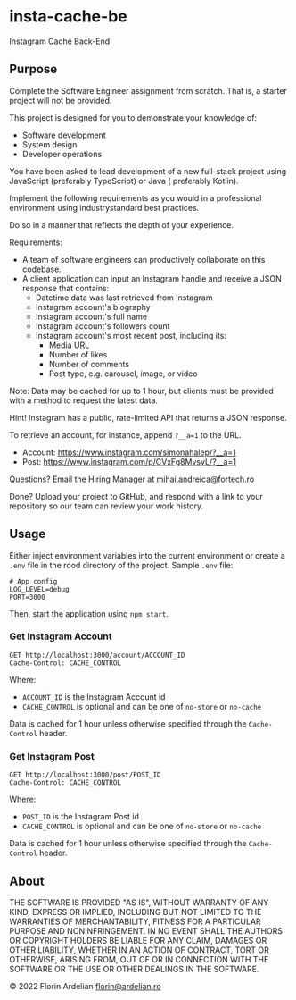 # insta-cache-be

Instagram Cache Back-End

## Purpose

Complete the Software Engineer assignment from scratch. That is, a starter project will not be provided.

This project is designed for you to demonstrate your knowledge of:

- Software development
- System design
- Developer operations

You have been asked to lead development of a new full-stack project using JavaScript (preferably TypeScript) or Java (
preferably Kotlin).

Implement the following requirements as you would in a professional environment using industrystandard best practices.

Do so in a manner that reflects the depth of your experience.

Requirements:

- A team of software engineers can productively collaborate on this codebase.
- A client application can input an Instagram handle and receive a JSON response that contains:
    - Datetime data was last retrieved from Instagram
    - Instagram account's biography
    - Instagram account's full name
    - Instagram account's followers count
    - Instagram account's most recent post, including its:
        - Media URL
        - Number of likes
        - Number of comments
        - Post type, e.g. carousel, image, or video

Note: Data may be cached for up to 1 hour, but clients must be provided with a method to request the latest data.

Hint! Instagram has a public, rate-limited API that returns a JSON response.

To retrieve an account, for instance, append `?__a=1` to the URL.

- Account: https://www.instagram.com/simonahalep/?__a=1
- Post: https://www.instagram.com/p/CVxFg8MvsvL/?__a=1

Questions? Email the Hiring Manager at [mihai.andreica@fortech.ro](mailto:mihai.andreica@fortech.ro)

Done? Upload your project to GitHub, and respond with a link to your repository so our team can review your work
history.

## Usage

Either inject environment variables into the current environment or create a `.env` file in the rood directory of the
project. Sample `.env` file:

```dotenv
# App config
LOG_LEVEL=debug
PORT=3000
```

Then, start the application using `npm start`.

### Get Instagram Account

```http request
GET http://localhost:3000/account/ACCOUNT_ID
Cache-Control: CACHE_CONTROL
```

Where:

- `ACCOUNT_ID` is the Instagram Account id
- `CACHE_CONTROL` is optional and can be one of `no-store` or `no-cache`

Data is cached for 1 hour unless otherwise specified through the `Cache-Control` header.

### Get Instagram Post

```http request
GET http://localhost:3000/post/POST_ID
Cache-Control: CACHE_CONTROL
```

Where:

- `POST_ID` is the Instagram Post id
- `CACHE_CONTROL` is optional and can be one of `no-store` or `no-cache`

Data is cached for 1 hour unless otherwise specified through the `Cache-Control` header.

## About

THE SOFTWARE IS PROVIDED "AS IS", WITHOUT WARRANTY OF ANY KIND, EXPRESS OR IMPLIED, INCLUDING BUT NOT LIMITED TO THE
WARRANTIES OF MERCHANTABILITY, FITNESS FOR A PARTICULAR PURPOSE AND NONINFRINGEMENT. IN NO EVENT SHALL THE AUTHORS OR
COPYRIGHT HOLDERS BE LIABLE FOR ANY CLAIM, DAMAGES OR OTHER LIABILITY, WHETHER IN AN ACTION OF CONTRACT, TORT OR
OTHERWISE, ARISING FROM, OUT OF OR IN CONNECTION WITH THE SOFTWARE OR THE USE OR OTHER DEALINGS IN THE SOFTWARE.

&copy; 2022 Florin Ardelian [florin@ardelian.ro](mailto:florin@ardelian.ro)
